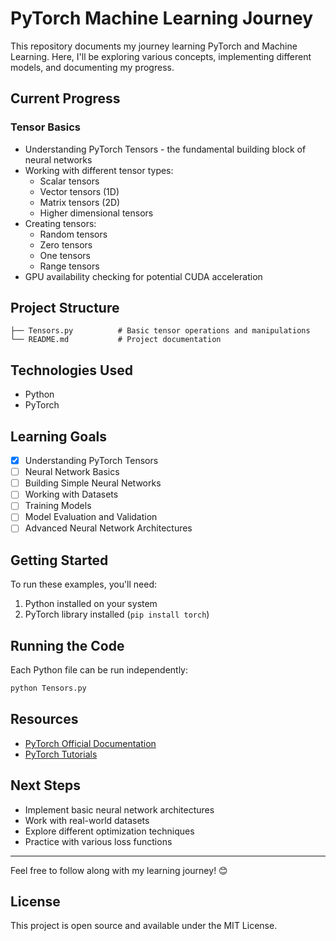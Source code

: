 # PyTorch Machine Learning Journey

This repository documents my journey learning PyTorch and Machine Learning. Here, I'll be exploring various concepts, implementing different models, and documenting my progress.

## Current Progress

### Tensor Basics
- Understanding PyTorch Tensors - the fundamental building block of neural networks
- Working with different tensor types:
  - Scalar tensors
  - Vector tensors (1D)
  - Matrix tensors (2D)
  - Higher dimensional tensors
- Creating tensors:
  - Random tensors
  - Zero tensors
  - One tensors
  - Range tensors
- GPU availability checking for potential CUDA acceleration

## Project Structure
```
├── Tensors.py          # Basic tensor operations and manipulations
└── README.md           # Project documentation
```

## Technologies Used
- Python
- PyTorch

## Learning Goals
- [x] Understanding PyTorch Tensors
- [ ] Neural Network Basics
- [ ] Building Simple Neural Networks
- [ ] Working with Datasets
- [ ] Training Models
- [ ] Model Evaluation and Validation
- [ ] Advanced Neural Network Architectures

## Getting Started
To run these examples, you'll need:
1. Python installed on your system
2. PyTorch library installed (`pip install torch`)

## Running the Code
Each Python file can be run independently:
```bash
python Tensors.py
```

## Resources
- [PyTorch Official Documentation](https://pytorch.org/docs/stable/index.html)
- [PyTorch Tutorials](https://pytorch.org/tutorials/)

## Next Steps
- Implement basic neural network architectures
- Work with real-world datasets
- Explore different optimization techniques
- Practice with various loss functions

---
Feel free to follow along with my learning journey! 😊

## License
This project is open source and available under the MIT License.
